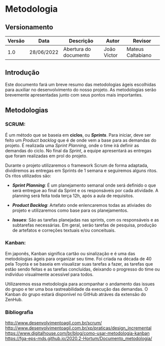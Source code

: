 # Metodologia

## Versionamento
| Versão | Data       | Descrição             | Autor       | Revisor           |
| ------ | ---------- | --------------------- | ----------- | ----------------- |
| 1.0    | 28/06/2022 | Abertura do documento | João Victor | Mateus Caltabiano |

## Introdução

Este documento fará um breve resumo das metodologias ágeis escolhidas para auxiliar no
desenvolvimento do nosso projeto. As metodologias serão brevemente apresentadas junto
com seus pontos mais importantes. 
## Metodologias

### SCRUM:
É um método que se baseia em **ciclos**, ou ***Sprints***. Para iniciar, deve ser feito um
*Product backlog* que é de onde vem a base para as demandas do projeto. É realizada uma *Sprint
Planning*, onde o time irá definir as demandas do ciclo. No final da *Sprint*, a equipe apresentará as entregas que foram realizadas em prol do projeto.

Durante o projeto utilizaremos o framework Scrum de forma adaptada, dividiremos as entregas em Sprints de 1 semana e seguiremos alguns ritos. Os ritos utilizados são:

* ***Sprint Planning***: É um planejamento semanal onde será definido o que será entregue ao final da Sprint e os responsáveis por cada atividade. A planning será feita toda terça 12h, após a aula de requisitos. 

* ***Product Backlog***: Artefato onde enlencaremos todas as ativiades do projeto e utilizaremos como base para os planejamentos. 

* ***Issues***: São as tarefas planejadas nas sprints, com os responsáveis e as subtarefas necessárias. Em geral, serão tarefas de pesquisa, produção de artefatos e correções textuais e/ou conceituais.



### Kanban:

Em japonês, Kanban significa cartão ou sinalização e é uma das metodologias
ágeis para organizar seu time. Foi criada na década de 40 pela Toyota e se baseia em
visualizar suas tarefas a fazer, as tarefas que estão sendo feitas e as tarefas concluídas,
deixando o progresso do time ou indivíduo visualmente acessível para todos.

Utilizaremos essa metodologia para acompanhar o andamento das issues do grupo e ter uma boa rastreabilidade da execução das demandas. O Kanban do grupo estará disponível no GitHub atráves da extensão do ZenHub. 


### Bibliografia

http://www.desenvolvimentoagil.com.br/scrum/
http://www.desenvolvimentoagil.com.br/xp/praticas/design_incremental
https://www.digitalhouse.com/br/blog/como-usar-metodologia-kanban
https://fga-eps-mds.github.io/2020.2-Hortum/Documento_metodologia/

